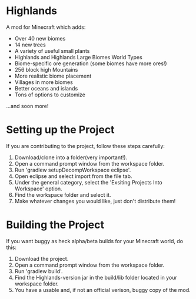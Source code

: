 Highlands
=========

A mod for Minecraft which adds:

- Over 40 new biomes
- 14 new trees
- A variety of useful small plants
- Highlands and Highlands Large Biomes World Types
- Biome-specific ore generation (some biomes have more ores!)
- 256 block high Mountains
- More realistic biome placement
- Villages in more biomes
- Better oceans and islands
- Tons of options to customize

...and soon more!

Setting up the Project
====================

If you are contributing to the project, follow these steps carefully:

1. Download/clone into a folder(very important!).
2. Open a command prompt window from the workspace folder.
3. Run 'gradlew setupDecompWorkspace eclipse'.
4. Open eclipse and select import from the file tab.
5. Under the general category, select the 'Exsiting Projects Into Workspace' option.
6. Find the workspace folder and select it.
7. Make whatever changes you would like, just don't distribute them!

Building the Project
====================

If you want buggy as heck alpha/beta builds for your Minecraft world, do this:

1. Download the project.
2. Open a command prompt window from the workspace folder.
3. Run 'gradlew build'.
4. Find the Highlands-version jar in the build/lib folder located in your workspace folder.
5. You have a usable and, if not an official verison, buggy copy of the mod.
